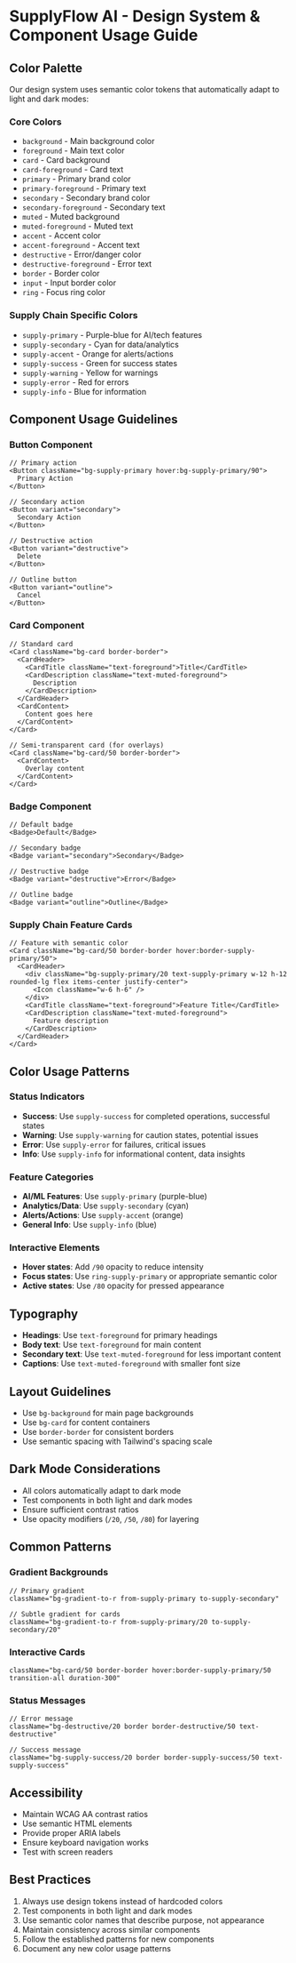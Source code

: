# SupplyFlow AI - Design System & Component Usage Guide

## Color Palette

Our design system uses semantic color tokens that automatically adapt to light and dark modes:

### Core Colors
- `background` - Main background color
- `foreground` - Main text color
- `card` - Card background
- `card-foreground` - Card text
- `primary` - Primary brand color
- `primary-foreground` - Primary text
- `secondary` - Secondary brand color
- `secondary-foreground` - Secondary text
- `muted` - Muted background
- `muted-foreground` - Muted text
- `accent` - Accent color
- `accent-foreground` - Accent text
- `destructive` - Error/danger color
- `destructive-foreground` - Error text
- `border` - Border color
- `input` - Input border color
- `ring` - Focus ring color

### Supply Chain Specific Colors
- `supply-primary` - Purple-blue for AI/tech features
- `supply-secondary` - Cyan for data/analytics
- `supply-accent` - Orange for alerts/actions
- `supply-success` - Green for success states
- `supply-warning` - Yellow for warnings
- `supply-error` - Red for errors
- `supply-info` - Blue for information

## Component Usage Guidelines

### Button Component
```tsx
// Primary action
<Button className="bg-supply-primary hover:bg-supply-primary/90">
  Primary Action
</Button>

// Secondary action
<Button variant="secondary">
  Secondary Action
</Button>

// Destructive action
<Button variant="destructive">
  Delete
</Button>

// Outline button
<Button variant="outline">
  Cancel
</Button>
```

### Card Component
```tsx
// Standard card
<Card className="bg-card border-border">
  <CardHeader>
    <CardTitle className="text-foreground">Title</CardTitle>
    <CardDescription className="text-muted-foreground">
      Description
    </CardDescription>
  </CardHeader>
  <CardContent>
    Content goes here
  </CardContent>
</Card>

// Semi-transparent card (for overlays)
<Card className="bg-card/50 border-border">
  <CardContent>
    Overlay content
  </CardContent>
</Card>
```

### Badge Component
```tsx
// Default badge
<Badge>Default</Badge>

// Secondary badge
<Badge variant="secondary">Secondary</Badge>

// Destructive badge
<Badge variant="destructive">Error</Badge>

// Outline badge
<Badge variant="outline">Outline</Badge>
```

### Supply Chain Feature Cards
```tsx
// Feature with semantic color
<Card className="bg-card/50 border-border hover:border-supply-primary/50">
  <CardHeader>
    <div className="bg-supply-primary/20 text-supply-primary w-12 h-12 rounded-lg flex items-center justify-center">
      <Icon className="w-6 h-6" />
    </div>
    <CardTitle className="text-foreground">Feature Title</CardTitle>
    <CardDescription className="text-muted-foreground">
      Feature description
    </CardDescription>
  </CardHeader>
</Card>
```

## Color Usage Patterns

### Status Indicators
- **Success**: Use `supply-success` for completed operations, successful states
- **Warning**: Use `supply-warning` for caution states, potential issues
- **Error**: Use `supply-error` for failures, critical issues
- **Info**: Use `supply-info` for informational content, data insights

### Feature Categories
- **AI/ML Features**: Use `supply-primary` (purple-blue)
- **Analytics/Data**: Use `supply-secondary` (cyan)
- **Alerts/Actions**: Use `supply-accent` (orange)
- **General Info**: Use `supply-info` (blue)

### Interactive Elements
- **Hover states**: Add `/90` opacity to reduce intensity
- **Focus states**: Use `ring-supply-primary` or appropriate semantic color
- **Active states**: Use `/80` opacity for pressed appearance

## Typography
- **Headings**: Use `text-foreground` for primary headings
- **Body text**: Use `text-foreground` for main content
- **Secondary text**: Use `text-muted-foreground` for less important content
- **Captions**: Use `text-muted-foreground` with smaller font size

## Layout Guidelines
- Use `bg-background` for main page backgrounds
- Use `bg-card` for content containers
- Use `border-border` for consistent borders
- Use semantic spacing with Tailwind's spacing scale

## Dark Mode Considerations
- All colors automatically adapt to dark mode
- Test components in both light and dark modes
- Ensure sufficient contrast ratios
- Use opacity modifiers (`/20`, `/50`, `/80`) for layering

## Common Patterns

### Gradient Backgrounds
```tsx
// Primary gradient
className="bg-gradient-to-r from-supply-primary to-supply-secondary"

// Subtle gradient for cards
className="bg-gradient-to-r from-supply-primary/20 to-supply-secondary/20"
```

### Interactive Cards
```tsx
className="bg-card/50 border-border hover:border-supply-primary/50 transition-all duration-300"
```

### Status Messages
```tsx
// Error message
className="bg-destructive/20 border border-destructive/50 text-destructive"

// Success message
className="bg-supply-success/20 border border-supply-success/50 text-supply-success"
```

## Accessibility
- Maintain WCAG AA contrast ratios
- Use semantic HTML elements
- Provide proper ARIA labels
- Ensure keyboard navigation works
- Test with screen readers

## Best Practices
1. Always use design tokens instead of hardcoded colors
2. Test components in both light and dark modes
3. Use semantic color names that describe purpose, not appearance
4. Maintain consistency across similar components
5. Follow the established patterns for new components
6. Document any new color usage patterns